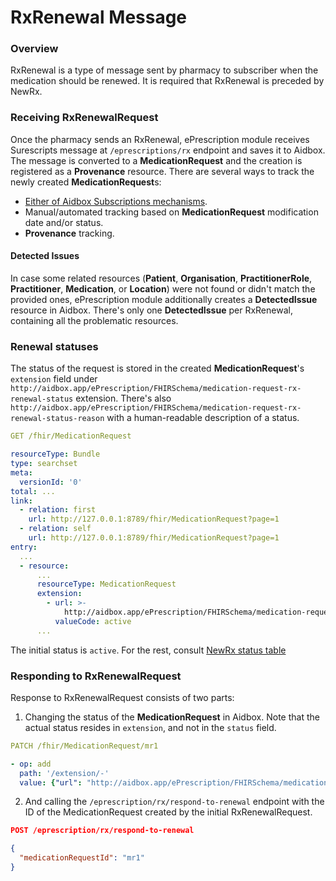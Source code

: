 # RxRenewal Message

### Overview

RxRenewal is a type of message sent by pharmacy to subscriber when the medication should be renewed.
It is required that RxRenewal is preceded by NewRx.

### Receiving RxRenewalRequest

Once the pharmacy sends an RxRenewal, ePrescription module receives Surescripts message at `/eprescriptions/rx` endpoint and saves it to Aidbox.
The message is converted to a **MedicationRequest** and the creation is registered as a **Provenance** resource.
There are several ways to track the newly created **MedicationRequest**s:
- [Either of Aidbox Subscriptions mechanisms](../../topic-based-subscriptions/README.md).
- Manual/automated tracking based on **MedicationRequest** modification date and/or status.
- **Provenance** tracking.

#### Detected Issues

In case some related resources (**Patient**, **Organisation**, **PractitionerRole**, **Practitioner**, **Medication**, or **Location**) were not found or didn't match the provided ones, ePrescription module additionally creates a **DetectedIssue** resource in Aidbox.
There's only one **DetectedIssue** per RxRenewal, containing all the problematic resources.

### Renewal statuses

The status of the request is stored in the created **MedicationRequest**'s `extension` field under `http://aidbox.app/ePrescription/FHIRSchema/medication-request-rx-renewal-status` extension.
There's also `http://aidbox.app/ePrescription/FHIRSchema/medication-request-rx-renewal-status-reason` with a human-readable description of a status.

```yaml
GET /fhir/MedicationRequest

resourceType: Bundle
type: searchset
meta:
  versionId: '0'
total: ...
link:
  - relation: first
    url: http://127.0.0.1:8789/fhir/MedicationRequest?page=1
  - relation: self
    url: http://127.0.0.1:8789/fhir/MedicationRequest?page=1
entry:
  ...
  - resource:
      ...
      resourceType: MedicationRequest
      extension:
        - url: >-
            http://aidbox.app/ePrescription/FHIRSchema/medication-request-rx-renewal-status
          valueCode: active
      ...
```

The initial status is `active`. For the rest, consult [NewRx status table](./newrx-message.md)

### Responding to RxRenewalRequest

Response to RxRenewalRequest consists of two parts:
1. Changing the status of the **MedicationRequest** in Aidbox. Note that the actual status resides in `extension`, and not in the `status` field.

```yaml
PATCH /fhir/MedicationRequest/mr1

- op: add
  path: '/extension/-'
  value: {"url": "http://aidbox.app/ePrescription/FHIRSchema/medication-request-renewal-decision", "valueCode": "approved"}
```

2. And calling the `/eprescription/rx/respond-to-renewal` endpoint with the ID of the MedicationRequest created by the initial RxRenewalRequest.
```json
POST /eprescription/rx/respond-to-renewal

{
  "medicationRequestId": "mr1"
}
```